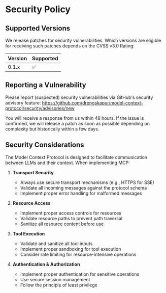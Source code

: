 # Security Policy

## Supported Versions

We release patches for security vulnerabilities. Which versions are eligible for receiving such patches depends on the CVSS v3.0 Rating:

| Version | Supported          |
| ------- | ----------------- |
| 0.1.x   | :white_check_mark: |

## Reporting a Vulnerability

Please report (suspected) security vulnerabilities via GitHub's security advisory feature:
https://github.com/drengskapur/model-context-protocol/security/advisories/new

You will receive a response from us within 48 hours. If the issue is confirmed, we will release a patch as soon as possible depending on complexity but historically within a few days.

## Security Considerations

The Model Context Protocol is designed to facilitate communication between LLMs and their context. When implementing MCP:

1. **Transport Security**
   - Always use secure transport mechanisms (e.g., HTTPS for SSE)
   - Validate all incoming messages against the protocol schema
   - Implement proper error handling for malformed messages

2. **Resource Access**
   - Implement proper access controls for resources
   - Validate resource paths to prevent path traversal
   - Sanitize all resource content before use

3. **Tool Execution**
   - Validate and sanitize all tool inputs
   - Implement proper sandboxing for tool execution
   - Consider rate limiting for resource-intensive operations

4. **Authentication & Authorization**
   - Implement proper authentication for sensitive operations
   - Use secure session management
   - Follow the principle of least privilege
